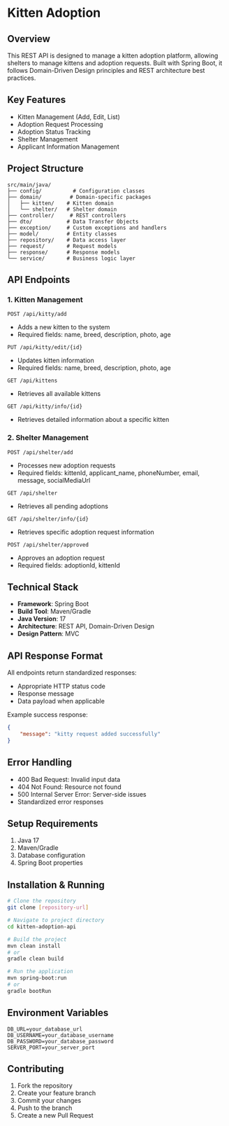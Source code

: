 # Kitten Adoption 
## Overview
This REST API is designed to manage a kitten adoption platform, allowing shelters to manage kittens and adoption requests. Built with Spring Boot, it follows Domain-Driven Design principles and REST architecture best practices.

## Key Features
- Kitten Management (Add, Edit, List)
- Adoption Request Processing
- Adoption Status Tracking
- Shelter Management
- Applicant Information Management

## Project Structure
```
src/main/java/
├── config/          # Configuration classes
├── domain/         # Domain-specific packages
│   ├── kitten/    # Kitten domain
│   └── shelter/   # Shelter domain
├── controller/     # REST controllers
├── dto/           # Data Transfer Objects
├── exception/     # Custom exceptions and handlers
├── model/         # Entity classes
├── repository/    # Data access layer
├── request/       # Request models
├── response/      # Response models
└── service/       # Business logic layer
```

## API Endpoints

### 1. Kitten Management
```
POST /api/kitty/add
```
- Adds a new kitten to the system
- Required fields: name, breed, description, photo, age
```
PUT /api/kitty/edit/{id}
```
- Updates kitten information
- Required fields: name, breed, description, photo, age
```
GET /api/kittens
```
- Retrieves all available kittens
```
GET /api/kitty/info/{id}
```
- Retrieves detailed information about a specific kitten

### 2. Shelter Management
```
POST /api/shelter/add
```
- Processes new adoption requests
- Required fields: kittenId, applicant_name, phoneNumber, email, message, socialMediaUrl
```
GET /api/shelter
```
- Retrieves all pending adoptions
```
GET /api/shelter/info/{id}
```
- Retrieves specific adoption request information
```
POST /api/shelter/approved
```
- Approves an adoption request
- Required fields: adoptionId, kittenId

## Technical Stack
- **Framework**: Spring Boot
- **Build Tool**: Maven/Gradle
- **Java Version**: 17
- **Architecture**: REST API, Domain-Driven Design
- **Design Pattern**: MVC

## API Response Format
All endpoints return standardized responses:
- Appropriate HTTP status code
- Response message
- Data payload when applicable

Example success response:
```json
{
    "message": "kitty request added successfully"
}
```

## Error Handling
- 400 Bad Request: Invalid input data
- 404 Not Found: Resource not found
- 500 Internal Server Error: Server-side issues
- Standardized error responses

## Setup Requirements
1. Java 17
2. Maven/Gradle
3. Database configuration
4. Spring Boot properties

## Installation & Running
```bash
# Clone the repository
git clone [repository-url]

# Navigate to project directory
cd kitten-adoption-api

# Build the project
mvn clean install
# or
gradle clean build

# Run the application
mvn spring-boot:run
# or
gradle bootRun
```

## Environment Variables
```
DB_URL=your_database_url
DB_USERNAME=your_database_username
DB_PASSWORD=your_database_password
SERVER_PORT=your_server_port
```


## Contributing
1. Fork the repository
2. Create your feature branch
3. Commit your changes
4. Push to the branch
5. Create a new Pull Request

